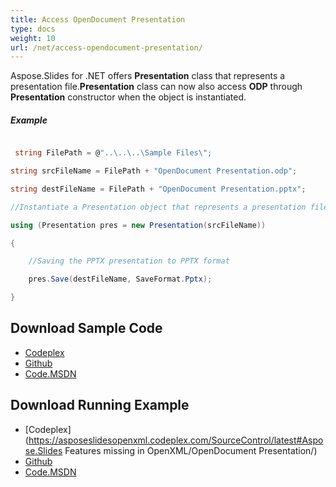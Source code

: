 ```yaml
---
title: Access OpenDocument Presentation
type: docs
weight: 10
url: /net/access-opendocument-presentation/
---
```


Aspose.Slides for .NET offers **Presentation** class that represents a presentation file.**Presentation** class can now also access **ODP** through **Presentation** constructor when the object is instantiated.
##### **Example**
``` csharp

 string FilePath = @"..\..\..\Sample Files\";

string srcFileName = FilePath + "OpenDocument Presentation.odp";

string destFileName = FilePath + "OpenDocument Presentation.pptx";

//Instantiate a Presentation object that represents a presentation file

using (Presentation pres = new Presentation(srcFileName))

{

    //Saving the PPTX presentation to PPTX format

    pres.Save(destFileName, SaveFormat.Pptx);

}

``` 
## **Download Sample Code**
- [Codeplex](https://asposeslidesopenxml.codeplex.com/releases/view/619597)
- [Github](https://github.com/aspose-slides/Aspose.Slides-for-.NET/releases/tag/MissingFeaturesAsposeSlidesForOpenXMLv1.1)
- [Code.MSDN](https://code.msdn.microsoft.com/AsposeSlides-Features-9866600c)
## **Download Running Example**
- [Codeplex](https://asposeslidesopenxml.codeplex.com/SourceControl/latest#Aspose.Slides Features missing in OpenXML/OpenDocument Presentation/)
- [Github](https://github.com/aspose-slides/Aspose.Slides-for-.NET/tree/master/Plugins/OpenXML/Missing%20Features/OpenDocument%20Presentation)
- [Code.MSDN](https://code.msdn.microsoft.com/AsposeSlides-Features-9866600c/view/SourceCode)


